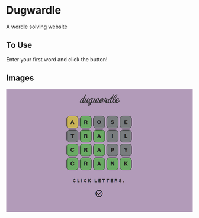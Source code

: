 # Dugwardle

A wordle solving website

## To Use

Enter your first word and click the button!

## Images

![Example image 1](thumb.png)
